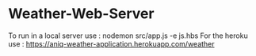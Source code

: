 # Weather-Web-Server

To run in a local server use : nodemon src/app.js -e js.hbs
For the heroku use : https://aniq-weather-application.herokuapp.com/weather
